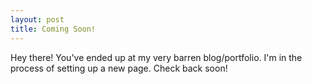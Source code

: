 ```yaml
---
layout: post
title: Coming Soon!
---
```


<p class="message">
  Hey there! You've ended up at my very barren blog/portfolio. I'm in the process of setting up a new page. Check back soon!
</p>
